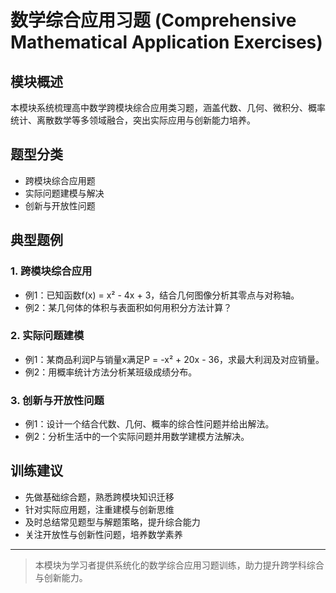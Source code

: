 # 数学综合应用习题 (Comprehensive Mathematical Application Exercises)

## 模块概述

本模块系统梳理高中数学跨模块综合应用类习题，涵盖代数、几何、微积分、概率统计、离散数学等多领域融合，突出实际应用与创新能力培养。

## 题型分类

- 跨模块综合应用题
- 实际问题建模与解决
- 创新与开放性问题

## 典型题例

### 1. 跨模块综合应用

- 例1：已知函数f(x) = x² - 4x + 3，结合几何图像分析其零点与对称轴。
- 例2：某几何体的体积与表面积如何用积分方法计算？

### 2. 实际问题建模

- 例1：某商品利润P与销量x满足P = -x² + 20x - 36，求最大利润及对应销量。
- 例2：用概率统计方法分析某班级成绩分布。

### 3. 创新与开放性问题

- 例1：设计一个结合代数、几何、概率的综合性问题并给出解法。
- 例2：分析生活中的一个实际问题并用数学建模方法解决。

## 训练建议

- 先做基础综合题，熟悉跨模块知识迁移
- 针对实际应用题，注重建模与创新思维
- 及时总结常见题型与解题策略，提升综合能力
- 关注开放性与创新性问题，培养数学素养

---

> 本模块为学习者提供系统化的数学综合应用习题训练，助力提升跨学科综合与创新能力。
